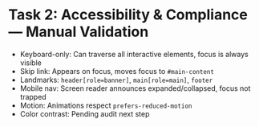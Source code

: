 # Task 2: Accessibility & Compliance — Manual Validation

- Keyboard-only: Can traverse all interactive elements, focus is always visible
- Skip link: Appears on focus, moves focus to `#main-content`
- Landmarks: `header[role=banner]`, `main[role=main]`, `footer`
- Mobile nav: Screen reader announces expanded/collapsed, focus not trapped
- Motion: Animations respect `prefers-reduced-motion`
- Color contrast: Pending audit next step
